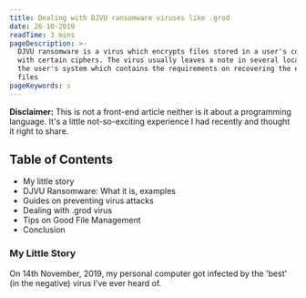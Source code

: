 ```yaml
---
title: Dealing with DJVU ransomware viruses like .grod
date: 26-10-2019
readTime: 3 mins
pageDescription: >-
  DJVU ransomware is a virus which encrypts files stored in a user's computer
  with certain ciphers. The virus usually leaves a note in several locations of
  the user's system which contains the requirements on recovering the encrypted
  files
pageKeywords: s
---
```

**Disclaimer:** This is not a front-end article neither is it about a programming language. It's a little not-so-exciting experience I had recently and thought it right to share.

## Table of Contents
- My little story
- DJVU Ransomware: What it is, examples
- Guides on preventing virus attacks
- Dealing with .grod virus
- Tips on Good File Management
- Conclusion

### My Little Story
On 14th November, 2019, my personal computer got infected by the 'best' (in the negative) virus I've ever heard of.
